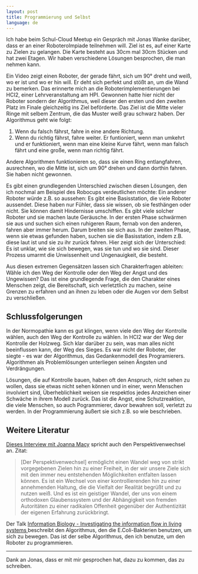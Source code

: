 ```yaml
---
layout: post
title: Programmierung und Selbst
language: de
---
```


Ich habe beim Schul-Cloud Meetup ein Gespräch mit Jonas Wanke darüber, dass er an einer Roboterolmpiade teilnehmen will.
Ziel ist es, auf einer Karte zu Zielen zu gelangen.
Die Karte besteht aus 30cm mal 30cm Stücken und hat zwei Etagen.
Wir haben verschiedene Lösungen besprochen, die man nehmen kann.

Ein Video zeigt einen Roboter, der gerade fährt, sich um 90° dreht und weiß, wo er ist und wo er hin will. Er deht sich perfekt und stößt an, um die Wand zu bemerken.
Das erinnerte mich an die Roboterimplementierungen bei HCI2, einer Lehrveranstaltung am HPI.
Gewonnen hatte hier nicht der Roboter sondern der Algorithmus, weil dieser den ersten und den zweiten Platz im Finale gleichzeitig ins Ziel
beförderte. Das Ziel ist die Mitte vieler Ringe mit selbem Zentrum, die das Muster weiß grau schwarz haben.
Der Algorithmus geht wie folgt:
1. Wenn du falsch fährst, fahre in eine andere Richtung.
2. Wenn du richtig fährst, fahre weiter.
Er funtioniert, wenn man umkehrt und er funktioniert, wenn man eine kleine Kurve fährt, wenn man falsch fährt und eine große, wenn man richtig fährt.

Andere Algorithmen funktionieren so, dass sie einen Ring entlangfahren,
ausrechnen, wo die Mitte ist, sich um 90° drehen und dann dorthin fahren. Sie haben nicht gewonnen.

Es gibt einen grundlegenden Unterschied zwischen diesen Lösungen, den ich nochmal am Beispiel des Robocups verdeutlichen möchte:
Ein anderer Roboter würde z.B. so aussehen: Es gibt eine Basisstation, die viele Roboter aussendet. Diese haben nur Fühler, dass sie wissen, ob sie festhängen oder nicht. Sie können damit Hindernisse umschiffen.
Es gibt viele solcher Roboter und sie machen laute Geräusche.
In der ersten Phase schwärmen sie aus und suchen sich einen ruhigeren Raum, fernab von den anderen, fahren aber immer herum. Darum breiten sie sich aus.
In der zweiten Phase, wenn sie etwas gefunden haben, suchen sie die Basisstation, indem z.B. diese laut ist und sie zu ihr zurück fahren.
Hier zeigt sich der Unterschied: Es ist unklar, wie sie sich bewegen, was sie tun und wo sie sind. Dieser Prozess umarmt die Unwissenheit und Ungenauigkeit, die besteht.

Aus diesen extremen Gegensätzen lassen sich Charakterfragen ableiten:
Wähle ich den Weg der Kontrolle oder den Weg der Angst und des Ungewissen?
Das ist eine grundlegende Frage, die den Charakter eines Menschen zeigt, die Bereitschaft, sich verletztlich zu machen, seine Grenzen zu erfahren und an ihnen zu leben oder die Augen vor dem Selbst zu verschließen.

Schlussfolgerungen
------------------

In der Normopathie kann es gut klingen, wenn viele den Weg der Kontrolle wählen, auch den Weg der Kontrolle zu wählen. In HCI2 war der Weg der Kontrolle der Holzweg. Sich klar darüber zu sein, was man alles nicht beeinflussen kann, der Weg des Sieges.
Es war nicht der Roboter, der siegte - es war der Algorithmus, das Gedankenmodell des Programierers. Algorithmen als Problemlösungen unterliegen seinen Ängsten und Verdrängungen.

Lösungen, die auf Kontrolle bauen, haben oft den Anspruch, nicht sehen zu wollen, dass sie etwas nicht sehen können und in einer, wenn Menschen involviert sind, Überheblichkeit weisen sie respektlos jedes Anzeichen einer Schwäche in ihrem Modell zurück.
Das ist die Angst, eine Schutzreaktion, die viele Menschen, so auch Pogrammierer, davor bewahren soll, verletzt zu werden.
In der Programmierung äußert sie sich z.B. so wie beschrieben.

Weitere Literatur
-----------------

[Dieses Interview mit Joanna Macy](https://tiefenoekologie.de/12-politk-des-herzens/9-joanna-macy-die-welt-als-geliebte) spricht auch den Perspektivenwechsel an. Zitat:

> [Der Perspektivenwechsel] ermöglicht einen Wandel weg von strikt vorgegebenen Zielen hin zu einer Freiheit, in der wir unsere Ziele sich mit den immer neu entstehenden Möglichkeiten entfalten lassen können. Es ist ein Wechsel von einer kontrollierenden hin zu einer annehmenden Haltung, die die Vielfalt der Realität begrüßt und zu nutzen weiß. Und es ist ein geistiger Wandel, der uns von einem orthodoxen Glaubenssystem und der Abhängigkeit von fremden Autoritäten zu einer radikalen Offenheit gegenüber der Authentizität der eigenen Erfahrung zurückbringt. 

Der Talk [Information Biology - Investigating the information flow in living systems ](https://media.ccc.de/v/35c3-9734-information_biology_-_investigating_the_information_flow_in_living_systems#t=1492) beschreibt den Algorithmus, den die E.Coli-Bakterien benutzen, um sich zu bewegen. Das ist der selbe Algorithmus, den ich benutze, um den Roboter zu programmieren.

---

Dank an Jonas, dass er mit mir gesprochen hat, dazu zu kommen, das zu schreiben.
